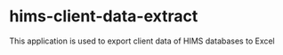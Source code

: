 # hims-client-data-extract
This application is used to export client data of HIMS databases to Excel
